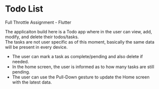 # Todo List

Full Throttle Assignment - Flutter

The applicaiton build here is a Todo app where in the user can view, add, modify, and delete their todos/tasks.<br/>
The tasks are not user specific as of this moment, basically the same data will be present in every device.

- The user can mark a task as complete/pending and also delete if needed.
- In the home screen, the user is informed as to how many tasks are still pending.
- The user can use the Pull-Down gesture to update the Home screen with the latest data.

